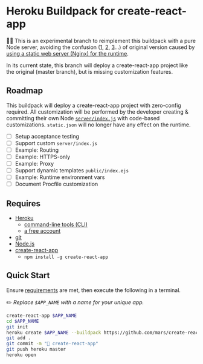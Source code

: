 Heroku Buildpack for create-react-app
=====================================

🔬🚧 This is an experimental branch to reimplement this buildpack with a pure Node server, avoiding the confusion ([1](https://github.com/mars/create-react-app-buildpack/issues/104), [2](https://github.com/mars/create-react-app-buildpack/issues/99), [3](https://github.com/mars/create-react-app-buildpack/issues/67)…) of original version caused by [using a static web server (Nginx) for the runtime](https://github.com/mars/create-react-app-buildpack/blob/master/README.md#user-content-architecture-).

In its current state, this branch will deploy a create-react-app project like the original (master branch), but is missing customization features.

Roadmap
-------

This buildpack will deploy a create-react-app project with zero-config required. All customization will be performed by the developer creating & committing their own Node [`server/index.js`](https://github.com/mars/create-react-app-buildpack/blob/pure-node/server/index.js) with code-based customizations. `static.json` will no longer have any effect on the runtime.

- [ ] Setup acceptance testing
- [ ] Support custom `server/index.js`
- [ ] Example: Routing
- [ ] Example: HTTPS-only
- [ ] Example: Proxy
- [ ] Support dynamic templates `public/index.ejs`
- [ ] Example: Runtime environment vars
- [ ] Document Procfile customization

Requires
--------

* [Heroku](https://www.heroku.com/home)
  * [command-line tools (CLI)](https://toolbelt.heroku.com)
  * [a free account](https://signup.heroku.com)
* [git](https://git-scm.com/book/en/v2/Getting-Started-Installing-Git)
* [Node.js](https://nodejs.org)
* [create-react-app](https://github.com/facebookincubator/create-react-app)
  * `npm install -g create-react-app`

Quick Start
-----------

Ensure [requirements](#user-content-requires) are met, then execute the following in a terminal.

✏️ *Replace `$APP_NAME` with a name for your unique app.*

```bash
create-react-app $APP_NAME
cd $APP_NAME
git init
heroku create $APP_NAME --buildpack https://github.com/mars/create-react-app-buildpack.git#pure-node
git add .
git commit -m "🌱 create-react-app"
git push heroku master
heroku open
```

